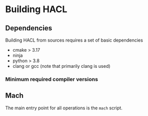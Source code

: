 # Building HACL

## Dependencies

Building HACL from sources requires a set of basic dependencies

- cmake > 3.17
- ninja
- python > 3.8
- clang or gcc (note that primarily clang is used)

### Minimum required compiler versions

## Mach
The main entry point for all operations is the `mach` script.

